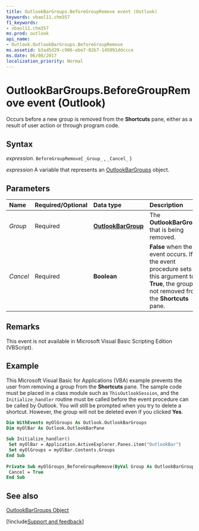 ```yaml
---
title: OutlookBarGroups.BeforeGroupRemove event (Outlook)
keywords: vbaol11.chm357
f1_keywords:
- vbaol11.chm357
ms.prod: outlook
api_name:
- Outlook.OutlookBarGroups.BeforeGroupRemove
ms.assetid: b3ad5d29-c906-ebe7-02b7-145091ddccce
ms.date: 06/08/2017
localization_priority: Normal
---
```



# OutlookBarGroups.BeforeGroupRemove event (Outlook)

Occurs before a new group is removed from the  **Shortcuts** pane, either as a result of user action or through program code.


## Syntax

_expression_. `BeforeGroupRemove`( `_Group_` , `_Cancel_` )

_expression_ A variable that represents an [OutlookBarGroups](Outlook.OutlookBarGroups.md) object.


## Parameters



|Name|Required/Optional|Data type|Description|
|:-----|:-----|:-----|:-----|
| _Group_|Required| **[OutlookBarGroup](Outlook.OutlookBarGroup.md)**|The  **OutlookBarGroup** that is being removed.|
| _Cancel_|Required| **Boolean**| **False** when the event occurs. If the event procedure sets this argument to **True**, the group is not removed from the **Shortcuts** pane.|

## Remarks

 This event is not available in Microsoft Visual Basic Scripting Edition (VBScript).


## Example

This Microsoft Visual Basic for Applications (VBA) example prevents the user from removing a group from the  **Shortcuts** pane. The sample code must be placed in a class module such as `ThisOutlookSession`, and the  `Initialize_handler` routine must be called before the event procedure can be called by Outlook. You will still be prompted when you try to delete a shortcut. However, the group will not be deleted even if you clicked **Yes**.


```vb
Dim WithEvents myOlGroups As Outlook.OutlookBarGroups 
Dim myOlBar As Outlook.OutlookBarPane 
 
Sub Initialize_handler() 
 Set myOlBar = Application.ActiveExplorer.Panes.item("OutlookBar") 
 Set myOlGroups = myOlBar.Contents.Groups 
End Sub 
 
Private Sub myOlGroups_BeforeGroupRemove(ByVal Group As OutlookBarGroup, Cancel As Boolean) 
 Cancel = True 
End Sub
```


## See also


[OutlookBarGroups Object](Outlook.OutlookBarGroups.md)

[!include[Support and feedback](~/includes/feedback-boilerplate.md)]